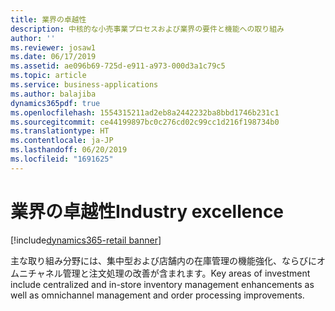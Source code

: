 ```yaml
---
title: 業界の卓越性
description: 中核的な小売事業プロセスおよび業界の要件と機能への取り組み
author: ''
ms.reviewer: josaw1
ms.date: 06/17/2019
ms.assetid: ae096b69-725d-e911-a973-000d3a1c79c5
ms.topic: article
ms.service: business-applications
ms.author: balajiba
dynamics365pdf: true
ms.openlocfilehash: 1554315211ad2eb8a2442232ba8bbd1746b231c1
ms.sourcegitcommit: ce44199897bc0c276cd02c99cc1d216f198734b0
ms.translationtype: HT
ms.contentlocale: ja-JP
ms.lasthandoff: 06/20/2019
ms.locfileid: "1691625"
---
```

# <a name="industry-excellence"></a><span data-ttu-id="a9c9a-103">業界の卓越性</span><span class="sxs-lookup"><span data-stu-id="a9c9a-103">Industry excellence</span></span>

[!include[dynamics365-retail banner](../includes/dynamics365-retail.md)]

<span data-ttu-id="a9c9a-104">主な取り組み分野には、集中型および店舗内の在庫管理の機能強化、ならびにオムニチャネル管理と注文処理の改善が含まれます。</span><span class="sxs-lookup"><span data-stu-id="a9c9a-104">Key areas of investment include centralized and in-store inventory management enhancements as well as omnichannel management and order processing improvements.</span></span>
